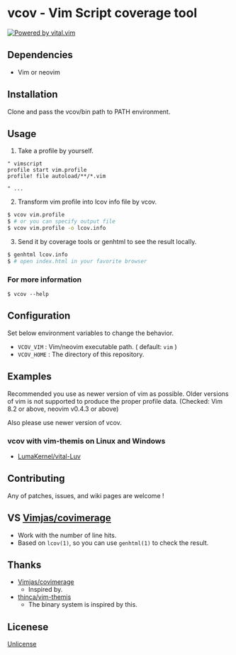 # vcov - Vim Script coverage tool

[![Powered by vital.vim](https://img.shields.io/badge/powered%20by-vital.vim-80273f.svg?style=flat-square)](https://github.com/vim-jp/vital.vim)


## Dependencies

- Vim or neovim

## Installation

Clone and pass the vcov/bin path to PATH environment.


## Usage

1. Take a profile by yourself.

```vim
" vimscript
profile start vim.profile
profile! file autoload/**/*.vim

" ...
```

2. Transform vim profile into lcov info file by vcov.

```sh
$ vcov vim.profile
$ # or you can specify output file
$ vcov vim.profile -o lcov.info
```

3. Send it by coverage tools or genhtml to see the result locally.

```sh
$ genhtml lcov.info
$ # open index.html in your favorite browser
```

### For more information

```
$ vcov --help
```

## Configuration

Set below environment variables to change the behavior.

- `VCOV_VIM` : Vim/neovim executable path.  ( default: `vim` )
- `VCOV_HOME` : The directory of this repository.

## Examples

Recommended you use as newer version of vim as possible.
Older versions of vim is not supported to produce the proper profile data.
(Checked: Vim 8.2 or above, neovim v0.4.3 or above)

Also please use newer version of vcov.

### vcov with vim-themis on Linux and Windows

- [LumaKernel/vital-Luv](https://github.com/LumaKernel/vital-Luv/blob/master/.github/workflows/Windows-Vim-neovim.yml)


## Contributing

Any of patches, issues, and wiki pages are welcome !

## VS [Vimjas/covimerage](https://github.com/Vimjas/covimerage)

- Work with the number of line hits.
- Based on `lcov(1)`, so you can use `genhtml(1)` to check the result.

## Thanks

- [Vimjas/covimerage](https://github.com/Vimjas/covimerage)
  - Inspired by.
- [thinca/vim-themis](https://github.com/thinca/vim-themis)
  - The binary system is inspired by this.


## Licenese

[Unlicense](https://unlicense.org)
